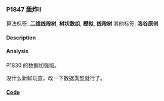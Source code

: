 ### P1847 轰炸II

算法标签: **二维线段树**, **树状数组**, **模拟**, **线段树**
其他标签: **洛谷原创**


#### Description

#### Analysis

P1830 的数据加强版。

没什么新鲜玩意。改一下数据类型就行了。

#### [Code](../cpp/p1847.cpp) 

